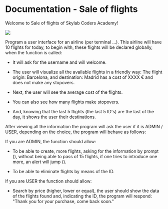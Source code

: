 # Documentation - Sale of flights

Welcome to Sale of flights of Skylab Coders Academy!

![](https://www.skylabcoders.com/images/403/default.png)


Program a user interface for an airline (per terminal ...). This airline will have 10 flights for today, to begin with, these flights will be declared globally, when the function is called:

* It will ask for the username and will welcome.

* The user will visualize all the available flights in a friendly way: The flight origin: Barcelona, ​​and destination: Madrid has a cost of XXXX € and does not make any stopovers.

* Next, the user will see the average cost of the flights.

* You can also see how many flights make stopovers.

* And, knowing that the last 5 flights (the last 5 ID's) are the last of the day, it shows the user their destinations.

After viewing all the information the program will ask the user if it is ADMIN / USER, depending on the choice, the program will behave as follows:

If you are ADMIN, the function should allow:

* To be able to create, more flights, asking for the information by prompt (), without being able to pass of 15 flights, if one tries to introduce one more, an alert will jump ().

* To be able to eliminate flights by means of the ID.

If you are USER the function should allow:

* Search by price (higher, lower or equal), the user should show the data of the flights found and, indicating the ID, the program will respond: "Thank you for your purchase, come back soon."